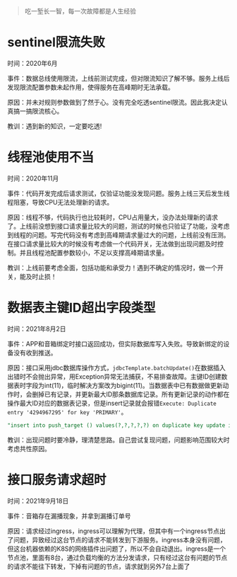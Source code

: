 > 吃一堑长一智，每一次故障都是人生经验

# sentinel限流失败

时间：2020年6月

事件：数据总线使用限流，上线前测试完成，但对限流知识了解不够。服务上线后发现限流配置参数未起作用，使得服务在高峰期时无法承载。

原因：并未对规则参数做到了然于心。没有完全吃透sentinel限流。因此我决定认真搞一搞限流核心。

教训：遇到新的知识，一定要吃透!

# 线程池使用不当

时间：2020年11月

事件：代码开发完成后请求测试，仅验证功能没发现问题。服务上线三天后发生线程阻塞，导致CPU无法处理新的请求。

原因：线程不够，代码执行也比较耗时，CPU占用量大，没办法处理新的请求了。上线前没想到接口请求量比较大的问题，测试的时候也只验证了功能，没考虑到线程的问题。写完代码没有考虑到高峰期请求量过大的问题，上线前没有压测。在接口请求量比较大的时候没有考虑做一个代码开关，无法做到出现问题及时控制。并且线程池配置参数较小，不足以支撑高峰期请求量。

教训：上线前要考虑全面，包括功能和承受力！遇到不确定的情况时，做一个开关，能及时止损！

# 数据表主键ID超出字段类型

时间：2021年8月2日

事件：APP和音箱绑定时接口返回成功，但实际数据库写入失败。导致新绑定的设备没有收到推送。

原因：接口采用jdbc数据库操作方式，```jdbcTemplate.batchUpdate()```在数据插入出错时不会抛出异常，用Exception异常无法捕获，不易排查故障。主键ID创建数据表时字段为int(11)，临时解决方案改为bigint(11)。当数据表中已有数据做更新动作时，会删掉已有记录，并更新最大ID那条数据库记录。所有更新记录的动作都在操作最大ID对应的数据表记录，但是insert记录就会报错```Execute: Duplicate entry '4294967295' for key 'PRIMARY'```。
```SQL
"insert into push_target () values(?,?,?,?,?) on duplicate key update id=?"
```

教训：出现问题时要冷静，理清楚思路。自己尝试复现问题，问题影响范围较大时考虑共性原因。
                    
# 接口服务请求超时

时间：2021年9月18日

事件：音箱存在漏播现象，并拿到漏播订单号

原因：请求经过ingress，ingress可以理解为代理，但其中有一个ingress节点出了问题，异致经过这台节点的请求不能转发到下游服务。ingress本身没有问题，但这台机器依赖的K8S的网络插件出问题了，所以不会自动退出。ingress是一个节点池，里面有8台，通过负载均衡的方法分发请求，只有经过这台有问题的节点的请求不能往下转发，下掉有问题的节点，请求就到另外7台上面了